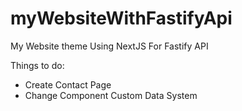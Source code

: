 # myWebsiteWithFastifyApi
My Website theme Using NextJS For Fastify API

Things to do:
- Create Contact Page
- Change Component Custom Data System
